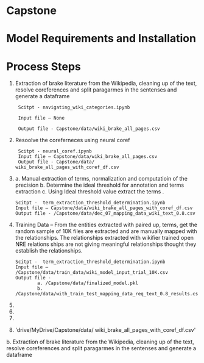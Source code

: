 # Capstone

# Model Requirements and Installation

# Process Steps 

1. Extraction of brake literature from the Wikipedia, cleaning up of the text, resolve coreferences and split paragarmes in the sentenses and generate a 
dataframe

        Scitpt - navigating_wiki_categories.ipynb 
        
        Input file – None

        Output file - Capstone/data/wiki_brake_all_pages.csv


2. Resoolve the coreferneces using neural coref 

        Scitpt - neural_coref.ipynb         
        Input file – Capstone/data/wiki_brake_all_pages.csv
        Output file - Capstone/data/ wiki_brake_all_pages_with_coref_df.csv

3.  a.	Manual extraction of terms, normalization and computatioin of the precision
    b.	Determine the ideal threshold for annotation and terms extraction 
    c.	Using Ideal threshold value extract the terms	.	

        Scitpt -  term_extraction_threshold_determination.ipynb          
        Input file – Capstone/data/wiki_brake_all_pages_with_coref_df.csv
        Output file - /Capstone/data/dec_07_mapping_data_wiki_text_0.8.csv

4.  Training Data – From the entities extracted with paired up, terms, get the random sample of 10K files are extracted and are manually mapped with the relationships.  The relationships extracted with wikifier trained open NRE relations ships are not giving meaningful relationships thought they establish the relationships.  	

        Scitpt -  term_extraction_threshold_determination.ipynb          
        Input file – /Capstone/data/train_data/wiki_model_input_trial_10K.csv
        Output file - 
                a. /Capstone/data/finalized_model.pkl
                b. /Capstone/data/with_train_test_mapping_data_req_text_0.8_results.csv
5.	
6.	
7.	
8.	'drive/MyDrive/Capstone/data/ wiki_brake_all_pages_with_coref_df.csv'

b.  Extraction of brake literature from the Wikipedia, cleaning up of the text, resolve coreferences and split paragarmes in the sentenses and generate a dataframe


